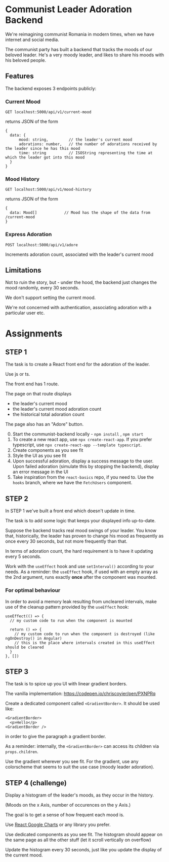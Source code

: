 # Communist Leader Adoration Backend

We're reimagining communist Romania in modern times, when we have internet and social media.

The communist party has built a backend that tracks the moods of our beloved leader. He's a very moody leader, and likes to share his moods with his beloved people.


## Features 

The backend exposes 3 endpoints publicly:


### Current Mood
`GET localhost:5000/api/v1/current-mood`

returns JSON of the form 

```
{
  data: {
      mood: string,         // the leader's current mood 
      adorations: number,   // the number of adorations received by the leader since he has this mood
      time: string          // ISOString representing the time at which the leader got into this mood
  }
}
```

### Mood History
`GET localhost:5000/api/v1/mood-history` 

returns JSON of the form 

```
{
  data: Mood[]            // Mood has the shape of the data from /current-mood
}
```

### Express Adoration

`POST localhost:5000/api/v1/adore`

Increments adoration count, associated with the leader's current mood


## Limitations

Not to ruin the story, but - under the hood, the backend just changes the mood randomly, every 30 seconds. 

We don't support setting the current mood.

We're not concerned with authentication, associating adoration with a particular user etc.



# Assignments

## STEP 1

The task is to create a React front end for the adoration of the leader.

Use js or ts.

The front end has 1 route. 

The page on that route displays 
- the leader's current mood
- the leader's current mood adoration count
- the historical total adoration count

The page also has an "Adore" button.

0. Start the communist-backend locally - `npm install` , `npm start`
1. To create a new react app, use `npx create-react-app`. If you prefer typescript, use `npx create-react-app --template typescript`.
2. Create components as you see fit
3. Style the UI as you see fit
4. Upon successful adoration, display a success message to the user. Upon failed adoration (simulate this by stopping the backend), display an error message in the UI
5. Take inspiration from the `react-basics` repo, if you need to. Use the `hooks` branch, where we have the `FetchUsers` component.

## STEP 2
 
In STEP 1 we've built a front end which doesn't update in time. 

The task is to add some logic that keeps your displayed info up-to-date. 

Suppose the backend tracks real mood swings of your leader. You know that, historically, the leader has proven to change his mood as frequently as once every 30 seconds, but not more frequently than that. 

In terms of adoration count, the hard requirement is to have it updating every 5 seconds.

Work with the `useEffect` hook and use `setInterval()` according to your needs. As a reminder: the `useEffect` hook, if used with an empty array as the 2nd argument, runs exactly **once** after the component was mounted.

### For optimal behaviour
In order to avoid a memory leak resulting from uncleared intervals, make use of the cleanup pattern provided by the `useEffect` hook:

```
useEffect(() => {
  // my custom code to run when the component is mounted

  return () => {
    // my custom code to run when the component is destroyed (like ngOnDestroy() in Angular)
    // this is the place where intervals created in this useEffect should be cleared
  }
}, [])
```

## STEP 3

The task is to spice up you UI with linear gradient borders.

The vanilla implementation: https://codepen.io/chriscoyier/pen/PXNPRq

Create a dedicated component called `<GradientBorder>`. It should be used like:

```
<GradientBorder>
  <p>Hello</p>
<GradientBorder />
```

in order to give the paragraph a gradient border.

As a reminder: internally, the `<GradientBorder>` can access its children via `props.children`.

Use the gradient wherever you see fit. 
For the gradient, use any colorscheme that seems to suit the use case (moody leader adoration).


## STEP 4 (challenge)

Display a histogram of the leader's moods, as they occur in the history. 

(Moods on the x Axis, number of occurences on the y Axis.)

The goal is to get a sense of how frequent each mood is.

Use [React Google Charts](https://www.react-google-charts.com/examples/histogram) or any library you prefer.

Use dedicated components as you see fit. The histogram should appear on the same page as all the other stuff (let it scroll vertically on overflow)

Update the histogram every 30 seconds, just like you update the display of the current mood.